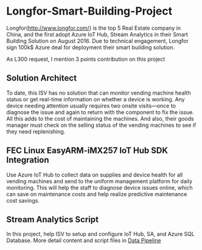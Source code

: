 

# Longfor-Smart-Building-Project

Longfor(http://www.longfor.com/)
is the top 5 Real Estate company in China, and the first adopt Azure IoT Hub,
Stream Analytics in their Smart Building Solution on August 2016. Due to technical
engagement, Longfor sign 100k$ Azure deal for deployment their smart building
solution. 

As L300 request, I mention 3 points contribution on
this project

## Solution Architect

To date, this ISV has no solution that can monitor
vending machine health status or get real-time information on whether a device
is working. Any device needing attention usually requires two onsite
visits—once to diagnose the issue and again to return with the component to fix
the issue. All this adds to the cost of maintaining the machines. And also,
their goods manager must check on the selling status of the vending machines to
see if they need replenishing. 

## FEC Linux EasyARM-iMX257 IoT Hub SDK Integration

Use Azure IoT Hub to collect data on supplies and
device health for all vending machines and send to the uniform management
platform for daily monitoring. This will help the staff to diagnose device
issues online, which can save on maintenance costs and help realize predictive
maintenance cost savings.

## Stream Analytics Script

In this project, help ISV to setup and configure IoT
Hub, SA, and Azure SQL Database. More detail content and script files in [Data
Pipeline](https://github.com/LitLi/SmartVendingMachine-Project/tree/master/Data%20Pineline)
